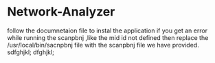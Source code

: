 # Network-Analyzer
follow the documnetaion file to instal  the application
if you get an error while running the scanpbnj ,like the mid id not defined then replace the /usr/local/bin/sacnpbnj file with the scanpbnj file we have provided.
sdfghjkl;
dfghjkl;
